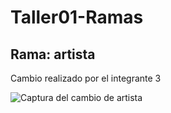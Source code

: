 # Taller01-Ramas

## Rama: artista






Cambio realizado por el integrante 3

![Captura del cambio de artista](Taller01-Ramas/imagen/Cambio1.png)
